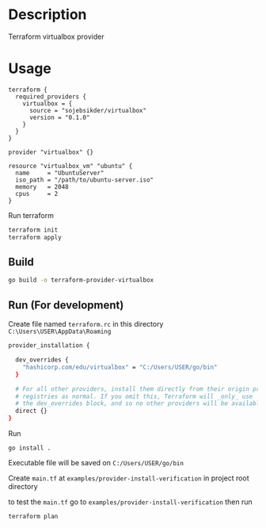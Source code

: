 # Description

Terraform virtualbox provider

# Usage

```hcl
terraform {
  required_providers {
    virtualbox = {
      source = "sojebsikder/virtualbox"
      version = "0.1.0"
    }
  }
}

provider "virtualbox" {}

resource "virtualbox_vm" "ubuntu" {
  name     = "UbuntuServer"
  iso_path = "/path/to/ubuntu-server.iso"
  memory   = 2048
  cpus     = 2
}
```

Run terraform

```bash
terraform init
terraform apply
```

## Build

```bash
go build -o terraform-provider-virtualbox
```

## Run (For development)
Create file named `terraform.rc` in this directory `C:\Users\USER\AppData\Roaming`

```bash
provider_installation {

  dev_overrides {
    "hashicorp.com/edu/virtualbox" = "C:/Users/USER/go/bin"
  }

  # For all other providers, install them directly from their origin provider
  # registries as normal. If you omit this, Terraform will _only_ use
  # the dev_overrides block, and so no other providers will be available.
  direct {}
}
```

Run
```
go install .
```

Executable file will be saved on `C:/Users/USER/go/bin`

Create `main.tf` at `examples/provider-install-verification` in project root directory

to test the `main.tf` go to `examples/provider-install-verification` then run
```
terraform plan
```